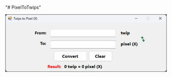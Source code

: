 "# PixelToTwips"

![Screenshot](https://raw.githubusercontent.com/carlesneo70/PixelToTwips/main/Screenshot/Screenshot%202023-09-19%20101440.png)
